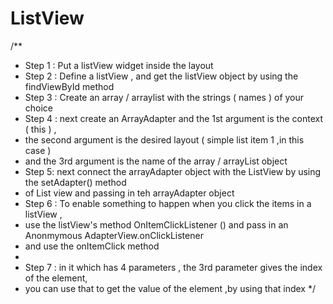 # ListView

/**
 * Step 1 : Put a listView widget inside the layout
 * Step 2 : Define a listView , and  get the listView object by using the findViewById method
 * Step 3 : Create an array / arraylist with the strings ( names ) of your choice
 * Step 4 : next create an ArrayAdapter and the 1st argument is the context ( this ) ,
 * the second argument is the desired layout ( simple list item 1 ,in this case )
 * and the 3rd argument is the name of the array / arrayList object
 * Step 5: next connect the arrayAdapter object with the ListView by using the setAdapter() method
 * of List view and passing in teh arrayAdapter object
 * Step 6 : To enable something to happen when you click the items in a listView ,
 * use the listView's method OnItemClickListener () and pass in an Anonmymous AdapterView.onClickListener
 * and use the onItemClick  method
 *
 * Step 7 : in it which has 4 parameters , the 3rd parameter gives the index of the element,
 * you can use that to get the value of the element ,by using that index
 */
